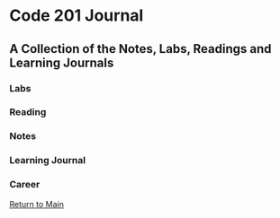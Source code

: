 # Code 201 Journal
## A Collection of the Notes, Labs, Readings and Learning Journals

### Labs

### Reading

### Notes

### Learning Journal

### Career


[Return to Main](https://trevorstubbs.github.io/learning-journal/)
